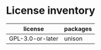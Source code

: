 # License inventory

| license          | packages |
| ---------------- | -------- |
| GPL-3.0-or-later | unison   |
